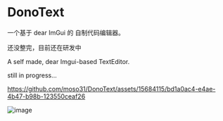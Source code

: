 # DonoText

一个基于 dear ImGui 的 自制代码编辑器。

还没整完，目前还在研发中

A self made, dear Imgui-based TextEditor.

still in progress...

https://github.com/moso31/DonoText/assets/15684115/bd1a0ac4-e4ae-4b47-b98b-123550ceaf26

![image](https://github.com/moso31/DonoText/assets/15684115/fd9d2568-ca6f-43c7-8968-153460a577fd)
